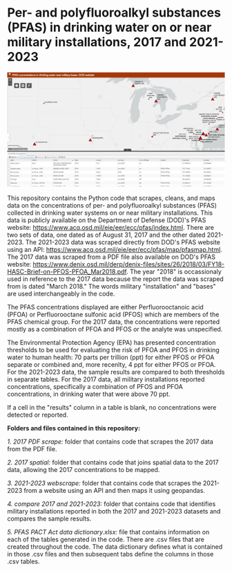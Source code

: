 <h1>Per- and polyfluoroalkyl substances (PFAS) in drinking water on or near military installations, 2017 and 2021-2023</h1>

<img src= 'https://github.com/department-of-veterans-affairs/DAPM-PFAS-PACT-ACT/blob/main/map%202018%20image.JPG'>


This repository contains the Python code that scrapes, cleans, and maps data on the concentrations of per- and polyfluoroalkyl substances (PFAS) collected in drinking water systems on or near military installations. This data is publicly available on the Department of Defense (DOD)'s PFAS website: https://www.acq.osd.mil/eie/eer/ecc/pfas/index.html. There are two sets of data, one dated as of August 31, 2017 and the other dated 2021-2023. The 2021-2023 data was scraped directly from DOD's PFAS website using an API: https://www.acq.osd.mil/eie/eer/ecc/pfas/map/pfasmap.html. The 2017 data was scraped from a PDF file also available on DOD's PFAS website: https://www.denix.osd.mil/derp/denix-files/sites/26/2018/03/FY18-HASC-Brief-on-PFOS-PFOA_Mar2018.pdf. The year "2018" is occassionaly used in reference to the 2017 data because the report the data was scraped from is dated "March 2018." The words military "installation" and "bases" are used interchangeably in the code. 

The PFAS concentrations displayed are either Perfluorooctanoic acid (PFOA) or Perfluorooctane sulfonic acid (PFOS) which are members of the PFAS chemical group. For the 2017 data, the concentrations were reported mostly as a combination of PFOA and PFOS or the analyte was unspecified.

The Environmental Protection Agency (EPA) has presented concentration thresholds to be used for evaluating the risk of PFOA and PFOS in drinking water to human health: 70 parts per trillion (ppt) for either PFOS or PFOA separate or combined and, more recenlty, 4 ppt for either PFOS or PFOA. For the 2021-2023 data, the sample results are compared to both thresholds in separate tables. For the 2017 data, all military installations reported concentrations, specifically a combination of PFOS and PFOA concentrations, in drinking water that were above 70 ppt. 
 
If a cell in the "results" column in a table is blank, no concentrations were detected or reported. 

<b> Folders and files contained in this repository:</b>

<i>1. 2017 PDF scrape:</i> folder that contains code that scrapes the 2017 data from the PDF file. 

<i>2. 2017 spatial:</i> folder that contains code that joins spatial data to the 2017 data, allowing the 2017 concentrations to be mapped. 

<i>3. 2021-2023 webscrape:</i> folder that contains code that scrapes the 2021-2023 from a website using an API and then maps it using geopandas. 

<i>4. compare 2017 and 2021-2023:</i> folder that contains code that identifies military installations reported in both the 2017 and 2021-2023 datasets and compares the sample results. 

<i>5. PFAS PACT Act data dictionary.xlsx:</i> file that contains information on each of the tables generated in the code. There are .csv files that are created throughout the code. The data dictionary defines what is contained in those .csv files and then subsequent tabs define the columns in those .csv tables. 
